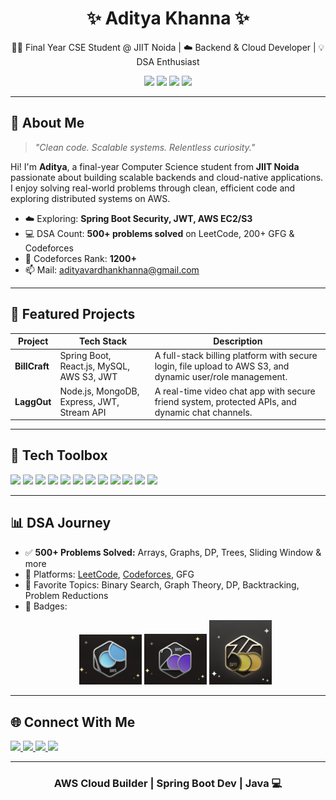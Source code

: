 <h1 align="center">✨ Aditya Khanna ✨</h1>
<p align="center">
  👨‍💻 Final Year CSE Student @ JIIT Noida | ☁️ Backend & Cloud Developer | 💡 DSA Enthusiast
</p>

<p align="center">
  <img src="https://img.shields.io/badge/COLLEGE-JIIT%20NOIDA-purple?style=for-the-badge" />
  <img src="https://img.shields.io/badge/CODEFORCES-1200%2B-blue?style=for-the-badge" />
  <img src="https://img.shields.io/badge/DSA-500%2B%20Problems%20Solved-orange?style=for-the-badge" />
  <img src="https://img.shields.io/badge/AWS-Cloud%20Learner-yellowgreen?style=for-the-badge" />
</p>

---

## 🌟 About Me

> *"Clean code. Scalable systems. Relentless curiosity."*

Hi! I'm **Aditya**, a final-year Computer Science student from **JIIT Noida** passionate about building scalable backends and cloud-native applications.  
I enjoy solving real-world problems through clean, efficient code and exploring distributed systems on AWS.

- ☁️ Exploring: **Spring Boot Security, JWT, AWS EC2/S3**  
- 💻 DSA Count: **500+ problems solved** on LeetCode, 200+ GFG & Codeforces  
- 🧠 Codeforces Rank: **1200+**  
- 📫 Mail: [adityavardhankhanna@gmail.com](mailto:adityavardhankhanna@gmail.com)

---

## 🚀 Featured Projects

| Project | Tech Stack | Description |
|--------|------------|-------------|
| **BillCraft** | Spring Boot, React.js, MySQL, AWS S3, JWT | A full-stack billing platform with secure login, file upload to AWS S3, and dynamic user/role management. |
| **LaggOut** | Node.js, MongoDB, Express, JWT, Stream API | A real-time video chat app with secure friend system, protected APIs, and dynamic chat channels. |

---

## 🧰 Tech Toolbox

<p align="left">
  <img src="https://cdn.jsdelivr.net/gh/devicons/devicon/icons/cplusplus/cplusplus-original.svg" width="40" />
  <img src="https://cdn.jsdelivr.net/gh/devicons/devicon/icons/java/java-original.svg" width="40" />
  <img src="https://cdn.jsdelivr.net/gh/devicons/devicon/icons/spring/spring-original.svg" width="40" />
  <img src="https://cdn.jsdelivr.net/gh/devicons/devicon/icons/mysql/mysql-original.svg" width="40" />
  <img src="https://cdn.jsdelivr.net/gh/devicons/devicon/icons/mongodb/mongodb-original.svg" width="40" />
  <img src="https://cdn.jsdelivr.net/gh/devicons/devicon/icons/postgresql/postgresql-original.svg" width="40" />
  <img src="https://cdn.jsdelivr.net/gh/devicons/devicon/icons/html5/html5-original.svg" width="40"/>
  <img src="https://cdn.jsdelivr.net/gh/devicons/devicon/icons/css3/css3-original.svg" width="40"/>
  <img src="https://cdn.jsdelivr.net/gh/devicons/devicon/icons/javascript/javascript-original.svg" width="40"/>
  <img src="https://cdn.jsdelivr.net/gh/devicons/devicon/icons/react/react-original.svg" width="40"/>
  <img src="https://cdn.jsdelivr.net/gh/devicons/devicon/icons/nodejs/nodejs-original.svg" width="40"/>
  <img src="https://cdn.jsdelivr.net/gh/devicons/devicon/icons/amazonwebservices/amazonwebservices-original.svg" width="40"/>
</p>

---

## 📊 DSA Journey

- ✅ **500+ Problems Solved:** Arrays, Graphs, DP, Trees, Sliding Window & more  
- 🚀 Platforms: [LeetCode](https://leetcode.com), [Codeforces](https://codeforces.com/profile/adityakhanna), GFG  
- 🧠 Favorite Topics: Binary Search, Graph Theory, DP, Backtracking, Problem Reductions
- 🏅 Badges:
  <br/>
  <p align="center">
  <img src="https://github.com/ADITYA-0208/ADITYA-0208/blob/main/assets/100-days.png?raw=true" width="100" />
  <img src="https://github.com/ADITYA-0208/ADITYA-0208/blob/main/assets/200-days.png?raw=true" width="100" />
  <img src="https://github.com/ADITYA-0208/ADITYA-0208/blob/main/assets/365-days.png?raw=true" width="100" />
</p>

---

## 🌐 Connect With Me

<p align="left">
  <a href="https://www.linkedin.com/in/adityavardhankhanna/">
    <img src="https://img.shields.io/badge/LINKEDIN-Aditya%20Khanna-blue?style=for-the-badge&logo=linkedin" />
  </a>
  <a href="https://github.com/ADITYA-0208">
    <img src="https://img.shields.io/badge/GITHUB-ADITYA--0208-black?style=for-the-badge&logo=github" />
  </a>
  <a href="https://codeforces.com/profile/adityakhanna">
    <img src="https://img.shields.io/badge/CODEFORCES-@AdityaKhanna-orange?style=for-the-badge&logo=codeforces" />
  </a>
  <a href="mailto:adityavardhankhanna@gmail.com">
    <img src="https://img.shields.io/badge/GMAIL-Contact%20Me-red?style=for-the-badge&logo=gmail" />
  </a>
</p>

---


<h3 align="center">AWS Cloud Builder | Spring Boot Dev | Java 💻</h3>
